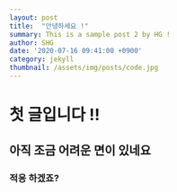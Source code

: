 ```yaml
---
layout: post
title:  "안녕하세요 !"
summary: This is a sample post 2 by HG !
author: SHG
date: '2020-07-16 09:41:00 +0900'
category: jekyll
thumbnail: /assets/img/posts/code.jpg
---
```



# 첫 글입니다 !!

## 아직 조금 어려운 면이 있네요 

### 적응 하겠죠?